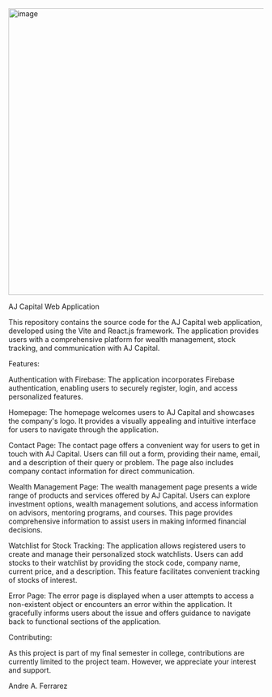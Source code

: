 <img width="566" alt="image" src="https://github.com/AndreFerrarez/Aj-Corp-Final-Project/assets/81924112/b81d4168-9ea3-4661-b70d-b26baf775f0e">


AJ Capital Web Application

This repository contains the source code for the AJ Capital web application,
developed using the Vite and React.js framework. 
The application provides users with a comprehensive platform for wealth management, stock tracking, and communication with AJ Capital.

Features:

Authentication with Firebase: The application incorporates Firebase authentication, enabling users to securely register, login, and access personalized features.

Homepage: The homepage welcomes users to AJ Capital and showcases the company's logo.
It provides a visually appealing and intuitive interface for users to navigate through the application.

Contact Page: The contact page offers a convenient way for users to get in touch with AJ Capital. 
Users can fill out a form, providing their name, email, and a description of their query or problem. The page also includes company contact information for direct communication.

Wealth Management Page: The wealth management page presents a wide range of products and services offered by AJ Capital. 
Users can explore investment options, wealth management solutions, and access information on advisors, 
mentoring programs, and courses. This page provides comprehensive information to assist users in making informed financial decisions.

Watchlist for Stock Tracking: The application allows registered users to create and manage their personalized stock watchlists. 
Users can add stocks to their watchlist by providing the stock code, company name, current price, and a description. 
This feature facilitates convenient tracking of stocks of interest.

Error Page: The error page is displayed when a user attempts to access a non-existent object or encounters an error within the application. 
It gracefully informs users about the issue and offers guidance to navigate back to functional sections of the application.


Contributing:

As this project is part of my final semester in college, 
contributions are currently limited to the project team. However, we appreciate your interest and support.

Andre A. Ferrarez
